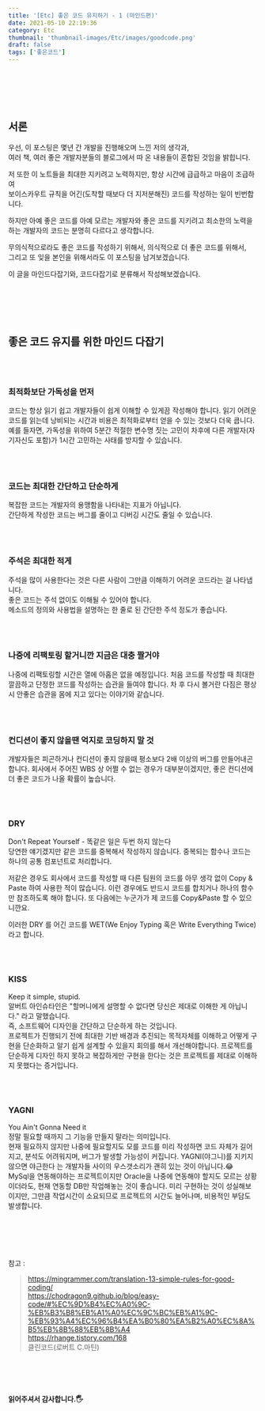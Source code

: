 ```yaml
---
title: '[Etc] 좋은 코드 유지하기 - 1 (마인드편)'
date: 2021-05-10 22:19:36
category: Etc
thumbnail: 'thumbnail-images/Etc/images/goodcode.png'
draft: false
tags: ['좋은코드']
---
```


<br>
<br>
<br>
<br>

## 서론

우선, 이 포스팅은 몇년 간 개발을 진행해오며 느낀 저의 생각과, <br>
여러 책, 여러 좋은 개발자분들의 블로그에서 따 온 내용들이 혼합된 것임을 밝힙니다. <br>

저 또한 이 노트들을 최대한 지키려고 노력하지만, 항상 시간에 급급하고 마음이 조급하여 <br>
보이스카우트 규칙을 어긴(도착할 때보다 더 지저분해진) 코드를 작성하는 일이 빈번합니다. <br>

하지만 아예 좋은 코드를 아예 모르는 개발자와 좋은 코드를 지키려고 최소한의 노력을 하는 개발자의 코드는 분명히 다르다고 생각합니다. <br>

무의식적으로라도 좋은 코드를 작성하기 위해서, 의식적으로 더 좋은 코드를 위해서, <br> 그리고 또 잊을 본인을 위해서라도 이 포스팅을 남겨보겠습니다.

이 글을 마인드다잡기와, 코드다잡기로 분류해서 작성해보겠습니다.

<br>
<br>
<br>
<br>

## 좋은 코드 유지를 위한 마인드 다잡기

<br>
<br>

### 최적화보단 가독성을 먼저

코드는 항상 읽기 쉽고 개발자들이 쉽게 이해할 수 있게끔 작성해야 합니다. 읽기 어려운 코드를 읽는데 낭비되는 시간과 비용은 최적화로부터 얻을 수 있는 것보다 더욱 큽니다.
예를 들자면, 가독성을 위하여 5분간 적절한 변수명 짓는 고민이 차후에 다른 개발자(자기자신도 포함)가 1시간 고민하는 사태를 방지할 수 있습니다.

<br>
<br>

### 코드는 최대한 간단하고 단순하게

복잡한 코드는 개발자의 용맹함을 나타내는 지표가 아닙니다. <br>
간단하게 작성한 코드는 버그를 줄이고 디버깅 시간도 줄일 수 있습니다.

<br>
<br>

### 주석은 최대한 적게

주석을 많이 사용한다는 것은 다른 사람이 그만큼 이해하기 어려운 코드라는 걸 나타냅니다. <br>
좋은 코드는 주석 없이도 이해될 수 있어야 합니다. <br>
메소드의 정의와 사용법을 설명하는 한 줄로 된 간단한 주석 정도가 좋습니다.

<br>
<br>

### 나중에 리팩토링 할거니깐 지금은 대충 짤거야

나중에 리팩토링할 시간은 열에 아홉은 없을 예정입니다.
처음 코드를 작성할 때 최대한 깔끔하고 단정한 코드를 작성하는 습관을 들여야 합니다.
차 후 다시 볼거란 다짐은 평상시 안좋은 습관을 몸에 지고 있다는 이야기와 같습니다.

<br>
<br>

### 컨디션이 좋지 않을땐 억지로 코딩하지 말 것

개발자들은 피곤하거나 컨디션이 좋지 않을때 평소보다 2배 이상의 버그를 만들어내곤 합니다.
회사에서 주어진 WBS 상 어쩔 수 없는 경우가 대부분이겠지만, 좋은 컨디션에 더 좋은 코드가 나올 확률이 높습니다.

<br>
<br>

### DRY

Don't Repeat Yourself - 똑같은 일은 두번 하지 않는다<br>
당연한 얘기겠지만 같은 코드를 중복해서 작성하지 않습니다.
중복되는 함수나 코드는 하나의 공통 컴포넌트로 처리합니다.

저같은 경우도 회사에서 코드를 작성할 때 다른 팀원의 코드를 아무 생각 없이 Copy & Paste 하여 사용한 적이 많습니다.
이런 경우에도 반드시 코드를 합치거나 하나의 함수만 참조하도록 해야 합니다. 또 다음에는 누군가가 제 코드를 Copy&Paste 할 수 있으니깐요.

이러한 DRY 를 어긴 코드를 WET(We Enjoy Typing 혹은 Write Everything Twice) 라고 합니다.

<br>
<br>

### KISS

Keep it simple, stupid.<br>
알버트 아인슈타인은 "할머니에게 설명할 수 없다면 당신은 제대로 이해한 게 아닙니다." 라고 말했습니다.<br>
즉, 소프트웨어 디자인을 간단하고 단순하게 하는 것입니다.<br>
프로젝트가 진행되기 전에 최대한 기반 배경과 추진되는 목적자체를 이해하고 어떻게 구현을 단순화하고 알기 쉽게 설계할 수 있을지 회의를 해서 개선해야합니다.
프로젝트를 단순하게 디자인 하지 못하고 복잡하게만 구현을 한다는 것은 프로젝트를 제대로 이해하지 못했다는 증거입니다.

<br>
<br>

### YAGNI

You Ain't Gonna Need it<br>
정말 필요할 때까지 그 기능을 만들지 말라는 의미입니다.<br>
현재 필요하지 않지만 나중에 필요할지도 모를 코드를 미리 작성하면 코드 자체가 길어지고, 분석도 어려워지며, 버그가 발생할 가능성이 커집니다.
YAGNI(야그니)를 지키지 않으면 야근한다 는 개발자들 사이의 우스갯소리가 괜히 있는 것이 아닙니다.😂<br>
MySql을 연동해야하는 프로젝트이지만 Oracle을 나중에 연동해야 할지도 모르는 상황이더라도, 현재 연동할 DB만 작업해놓는 것이 좋습니다.
미리 구현하는 것이 성실해보이지만, 그만큼 작업시간이 소요되므로 프로젝트의 시간도 늘어나며, 비용적인 부담도 발생합니다.

<br>
<br>
<br>
<br>

참고 :

> https://mingrammer.com/translation-13-simple-rules-for-good-coding/ <br> https://chodragon9.github.io/blog/easy-code/#%EC%9D%B4%EC%A0%9C-%EB%B3%B8%EB%A1%A0%EC%9C%BC%EB%A1%9C-%EB%93%A4%EC%96%B4%EA%B0%80%EA%B2%A0%EC%8A%B5%EB%8B%88%EB%8B%A4 <br> https://rhange.tistory.com/168 <br> 클린코드(로버트 C.마틴)

<br>
<br>
<br>

#### 읽어주셔서 감사합니다.🖐
